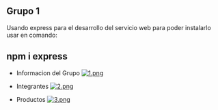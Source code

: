 Grupo 1
----------------
Usando express para el desarrollo del servicio web para poder instalarlo usar en comando:

npm i express
---------------
* Informacion del Grupo
  [![1.png](https://i.postimg.cc/P5g4V3GM/1.png)](https://postimg.cc/Wd7gh71D)

* Integrantes
  [![2.png](https://i.postimg.cc/8zJ4H8Y5/2.png)](https://postimg.cc/TKxndsfM)

* Productos
  [![3.png](https://i.postimg.cc/BQwNHZMk/3.png)](https://postimg.cc/RNKczmrL)
